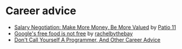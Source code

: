# Career advice

- [Salary Negotiation: Make More Money, Be More Valued](https://www.kalzumeus.com/2012/01/23/salary-negotiation/) by [Patio 11](https://www.kalzumeus.com/)
- [Google's free food is not free](http://rachelbythebay.com/w/2012/01/21/notfree/) by [rachelbythebay](https://rachelbythebay.com/w/)
- [Don't Call Yourself A Programmer, And Other Career Advice](https://www.kalzumeus.com/2011/10/28/dont-call-yourself-a-programmer/)
